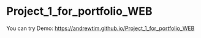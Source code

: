 # Project_1_for_portfolio_WEB

You can try Demo:
https://andrewtim.github.io/Project_1_for_portfolio_WEB
